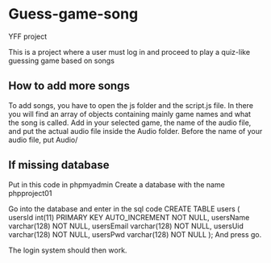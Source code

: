# Guess-game-song
 YFF project

This is a project where a user must log in and proceed to play a quiz-like guessing game based on songs

## How to add more songs
To add songs, you have to open the js folder and the script.js file.
In there you will find an array of objects containing mainly game names and what the song is called.
Add in your selected game, the name of the audio file, and put the actual audio file inside the Audio folder.
Before the name of your audio file, put Audio/


## If missing database
Put in this code in phpmyadmin 
Create a database with the name phpproject01

Go into the database and enter in the sql code
    CREATE TABLE users (
    usersId int(11) PRIMARY KEY AUTO_INCREMENT NOT NULL,
    usersName varchar(128) NOT NULL,
    usersEmail varchar(128) NOT NULL,
    usersUid varchar(128) NOT NULL,
    usersPwd varchar(128) NOT NULL
);
And press go.

The login system should then work.

